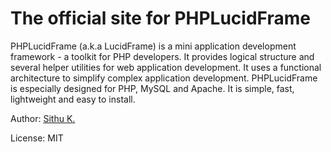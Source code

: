 # The official site for PHPLucidFrame

PHPLucidFrame (a.k.a LucidFrame) is a mini application development framework - a toolkit for PHP developers. It provides logical structure and several helper utilities for web application development. It uses a functional architecture to simplify complex application development. PHPLucidFrame is especially designed for PHP, MySQL and Apache. It is simple, fast, lightweight and easy to install.

Author: [Sithu K.](http://www.phplucidframe.com/sithu)

License: MIT

